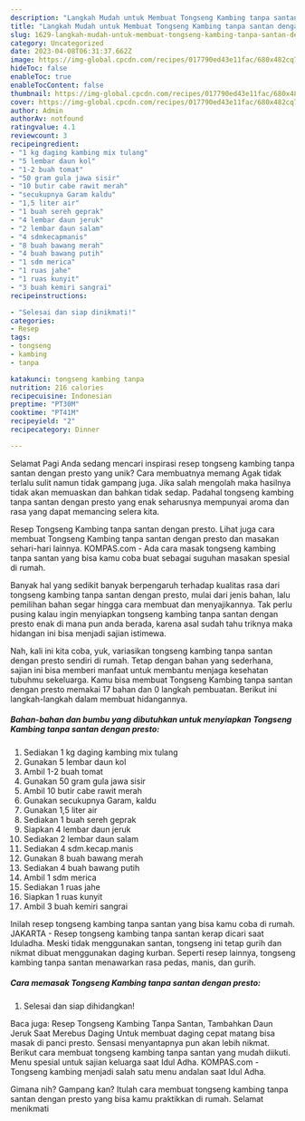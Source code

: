 ```yaml
---
description: "Langkah Mudah untuk Membuat Tongseng Kambing tanpa santan dengan presto yang Lezat, Mantap"
title: "Langkah Mudah untuk Membuat Tongseng Kambing tanpa santan dengan presto yang Lezat, Mantap"
slug: 1629-langkah-mudah-untuk-membuat-tongseng-kambing-tanpa-santan-dengan-presto-yang-lezat-mantap
category: Uncategorized
date: 2023-04-08T06:31:37.662Z
image: https://img-global.cpcdn.com/recipes/017790ed43e11fac/680x482cq70/tongseng-kambing-tanpa-santan-dengan-presto-foto-resep-utama.jpg
hideToc: false
enableToc: true
enableTocContent: false
thumbnail: https://img-global.cpcdn.com/recipes/017790ed43e11fac/680x482cq70/tongseng-kambing-tanpa-santan-dengan-presto-foto-resep-utama.jpg
cover: https://img-global.cpcdn.com/recipes/017790ed43e11fac/680x482cq70/tongseng-kambing-tanpa-santan-dengan-presto-foto-resep-utama.jpg
author: Admin
authorAv: notfound
ratingvalue: 4.1
reviewcount: 3
recipeingredient:
- "1 kg daging kambing mix tulang"
- "5 lembar daun kol"
- "1-2 buah tomat"
- "50 gram gula jawa sisir"
- "10 butir cabe rawit merah"
- "secukupnya Garam kaldu"
- "1,5 liter air"
- "1 buah sereh geprak"
- "4 lembar daun jeruk"
- "2 lembar daun salam"
- "4 sdmkecapmanis"
- "8 buah bawang merah"
- "4 buah bawang putih"
- "1 sdm merica"
- "1 ruas jahe"
- "1 ruas kunyit"
- "3 buah kemiri sangrai"
recipeinstructions:

- "Selesai dan siap dinikmati!"
categories:
- Resep
tags:
- tongseng
- kambing
- tanpa

katakunci: tongseng kambing tanpa 
nutrition: 216 calories
recipecuisine: Indonesian
preptime: "PT30M"
cooktime: "PT41M"
recipeyield: "2"
recipecategory: Dinner

---
```



Selamat Pagi Anda sedang mencari inspirasi resep tongseng kambing tanpa santan dengan presto yang unik? Cara membuatnya memang Agak tidak terlalu sulit namun tidak gampang juga. Jika salah mengolah maka hasilnya tidak akan memuaskan dan bahkan tidak sedap. Padahal tongseng kambing tanpa santan dengan presto yang enak seharusnya mempunyai aroma dan rasa yang dapat memancing selera kita.


Resep Tongseng Kambing tanpa santan dengan presto. Lihat juga cara membuat Tongseng Kambing tanpa santan dengan presto dan masakan sehari-hari lainnya. KOMPAS.com - Ada cara masak tongseng kambing tanpa santan yang bisa kamu coba buat sebagai suguhan masakan spesial di rumah.

Banyak hal yang sedikit banyak berpengaruh terhadap kualitas rasa dari tongseng kambing tanpa santan dengan presto, mulai dari jenis bahan, lalu pemilihan bahan segar hingga cara membuat dan menyajikannya. Tak perlu pusing kalau ingin menyiapkan tongseng kambing tanpa santan dengan presto enak di mana pun anda berada, karena asal sudah tahu triknya maka hidangan ini bisa menjadi sajian istimewa.


Nah, kali ini kita coba, yuk, variasikan tongseng kambing tanpa santan dengan presto sendiri di rumah. Tetap dengan bahan yang sederhana, sajian ini bisa memberi manfaat untuk membantu menjaga kesehatan tubuhmu sekeluarga. Kamu bisa membuat Tongseng Kambing tanpa santan dengan presto memakai 17 bahan dan 0 langkah pembuatan. Berikut ini langkah-langkah dalam membuat hidangannya.

<!--inarticleads1-->

##### Bahan-bahan dan bumbu yang dibutuhkan untuk menyiapkan Tongseng Kambing tanpa santan dengan presto:

1. Sediakan 1 kg daging kambing mix tulang
1. Gunakan 5 lembar daun kol
1. Ambil 1-2 buah tomat
1. Gunakan 50 gram gula jawa sisir
1. Ambil 10 butir cabe rawit merah
1. Gunakan secukupnya Garam, kaldu
1. Gunakan 1,5 liter air
1. Sediakan 1 buah sereh geprak
1. Siapkan 4 lembar daun jeruk
1. Sediakan 2 lembar daun salam
1. Sediakan 4 sdm.kecap.manis
1. Gunakan 8 buah bawang merah
1. Sediakan 4 buah bawang putih
1. Ambil 1 sdm merica
1. Sediakan 1 ruas jahe
1. Siapkan 1 ruas kunyit
1. Ambil 3 buah kemiri sangrai


Inilah resep tongseng kambing tanpa santan yang bisa kamu coba di rumah. JAKARTA - Resep tongseng kambing tanpa santan kerap dicari saat Iduladha. Meski tidak menggunakan santan, tongseng ini tetap gurih dan nikmat dibuat menggunakan daging kurban. Seperti resep lainnya, tongseng kambing tanpa santan menawarkan rasa pedas, manis, dan gurih. 

<!--inarticleads2-->

##### Cara memasak Tongseng Kambing tanpa santan dengan presto:


1. Selesai dan siap dihidangkan!

Baca juga: Resep Tongseng Kambing Tanpa Santan, Tambahkan Daun Jeruk Saat Merebus Daging Untuk membuat daging cepat matang bisa masak di panci presto. Sensasi menyantapnya pun akan lebih nikmat. Berikut cara membuat tongseng kambing tanpa santan yang mudah diikuti. Menu spesial untuk sajian keluarga saat Idul Adha. KOMPAS.com - Tongseng kambing menjadi salah satu menu andalan saat Idul Adha. 

Gimana nih? Gampang kan? Itulah cara membuat tongseng kambing tanpa santan dengan presto yang bisa kamu praktikkan di rumah. Selamat menikmati
